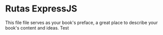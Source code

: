 # Rutas ExpressJS

This file file serves as your book's preface, a great place to describe your book's content and ideas. Test

